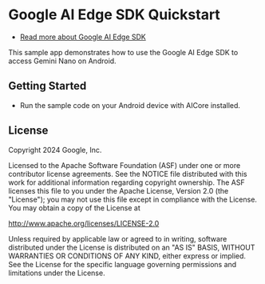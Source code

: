 # Google AI Edge SDK Quickstart

*   [Read more about Google AI Edge SDK](https://developer.android.com/ai/gemini-nano/experimental)

This sample app demonstrates how to use the Google AI Edge SDK to access Gemini
Nano on Android.

## Getting Started

*   Run the sample code on your Android device with AICore installed.

## License

Copyright 2024 Google, Inc.

Licensed to the Apache Software Foundation (ASF) under one or more contributor
license agreements. See the NOTICE file distributed with this work for
additional information regarding copyright ownership. The ASF licenses this file
to you under the Apache License, Version 2.0 (the "License"); you may not use
this file except in compliance with the License. You may obtain a copy of the
License at

http://www.apache.org/licenses/LICENSE-2.0

Unless required by applicable law or agreed to in writing, software distributed
under the License is distributed on an "AS IS" BASIS, WITHOUT WARRANTIES OR
CONDITIONS OF ANY KIND, either express or implied. See the License for the
specific language governing permissions and limitations under the License.
